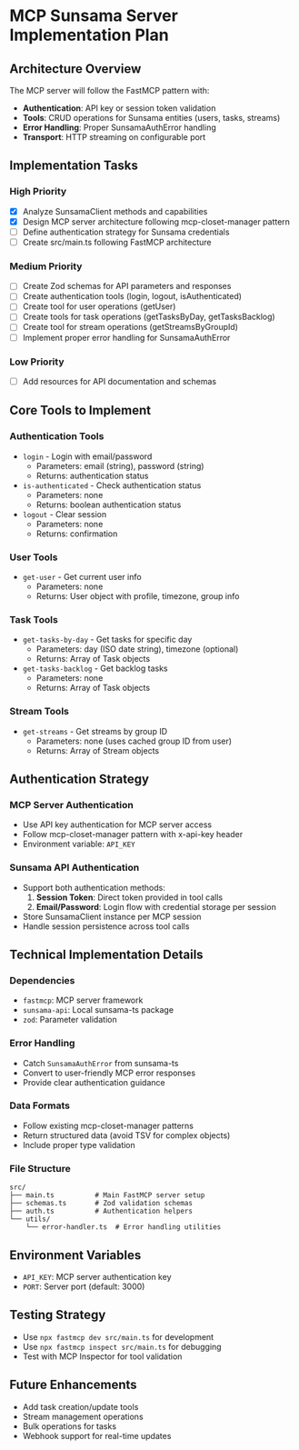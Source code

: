 # MCP Sunsama Server Implementation Plan

## Architecture Overview

The MCP server will follow the FastMCP pattern with:
- **Authentication**: API key or session token validation
- **Tools**: CRUD operations for Sunsama entities (users, tasks, streams)
- **Error Handling**: Proper SunsamaAuthError handling
- **Transport**: HTTP streaming on configurable port

## Implementation Tasks

### High Priority
- [x] Analyze SunsamaClient methods and capabilities
- [x] Design MCP server architecture following mcp-closet-manager pattern
- [ ] Define authentication strategy for Sunsama credentials
- [ ] Create src/main.ts following FastMCP architecture

### Medium Priority
- [ ] Create Zod schemas for API parameters and responses
- [ ] Create authentication tools (login, logout, isAuthenticated)
- [ ] Create tool for user operations (getUser)
- [ ] Create tools for task operations (getTasksByDay, getTasksBacklog)
- [ ] Create tool for stream operations (getStreamsByGroupId)
- [ ] Implement proper error handling for SunsamaAuthError

### Low Priority
- [ ] Add resources for API documentation and schemas

## Core Tools to Implement

### Authentication Tools
- `login` - Login with email/password
  - Parameters: email (string), password (string)
  - Returns: authentication status
- `is-authenticated` - Check authentication status
  - Parameters: none
  - Returns: boolean authentication status
- `logout` - Clear session
  - Parameters: none
  - Returns: confirmation

### User Tools
- `get-user` - Get current user info
  - Parameters: none
  - Returns: User object with profile, timezone, group info

### Task Tools
- `get-tasks-by-day` - Get tasks for specific day
  - Parameters: day (ISO date string), timezone (optional)
  - Returns: Array of Task objects
- `get-tasks-backlog` - Get backlog tasks
  - Parameters: none
  - Returns: Array of Task objects

### Stream Tools
- `get-streams` - Get streams by group ID
  - Parameters: none (uses cached group ID from user)
  - Returns: Array of Stream objects

## Authentication Strategy

### MCP Server Authentication
- Use API key authentication for MCP server access
- Follow mcp-closet-manager pattern with x-api-key header
- Environment variable: `API_KEY`

### Sunsama API Authentication
- Support both authentication methods:
  1. **Session Token**: Direct token provided in tool calls
  2. **Email/Password**: Login flow with credential storage per session
- Store SunsamaClient instance per MCP session
- Handle session persistence across tool calls

## Technical Implementation Details

### Dependencies
- `fastmcp`: MCP server framework
- `sunsama-api`: Local sunsama-ts package
- `zod`: Parameter validation

### Error Handling
- Catch `SunsamaAuthError` from sunsama-ts
- Convert to user-friendly MCP error responses
- Provide clear authentication guidance

### Data Formats
- Follow existing mcp-closet-manager patterns
- Return structured data (avoid TSV for complex objects)
- Include proper type validation

### File Structure
```
src/
├── main.ts          # Main FastMCP server setup
├── schemas.ts       # Zod validation schemas
├── auth.ts          # Authentication helpers
└── utils/
    └── error-handler.ts  # Error handling utilities
```

## Environment Variables
- `API_KEY`: MCP server authentication key
- `PORT`: Server port (default: 3000)

## Testing Strategy
- Use `npx fastmcp dev src/main.ts` for development
- Use `npx fastmcp inspect src/main.ts` for debugging
- Test with MCP Inspector for tool validation

## Future Enhancements
- Add task creation/update tools
- Stream management operations
- Bulk operations for tasks
- Webhook support for real-time updates
